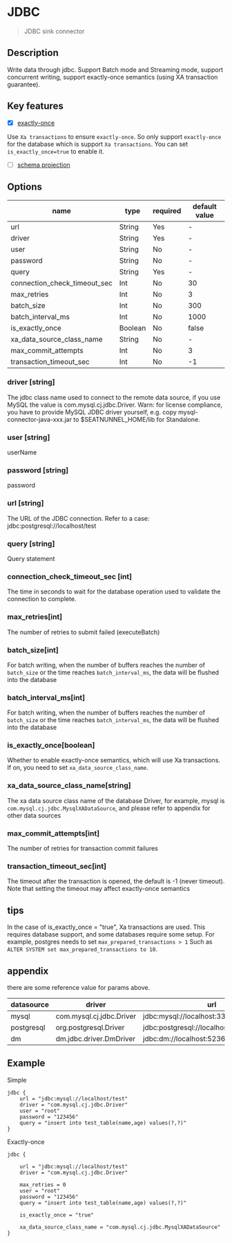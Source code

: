 # JDBC

> JDBC sink connector

## Description
Write data through jdbc. Support Batch mode and Streaming mode, support concurrent writing, support exactly-once semantics (using XA transaction guarantee).

## Key features

- [x] [exactly-once](../../concept/connector-v2-features.md)

Use `Xa transactions` to ensure `exactly-once`. So only support `exactly-once` for the database which is support `Xa transactions`. You can set `is_exactly_once=true` to enable it.

- [ ] [schema projection](../../concept/connector-v2-features.md)

## Options

| name                         | type    | required | default value |
|------------------------------|---------|----------|---------------|
| url                          | String  | Yes      | -             |
| driver                       | String  | Yes      | -             |
| user                         | String  | No       | -             |
| password                     | String  | No       | -             |
| query                        | String  | Yes      | -             |
| connection_check_timeout_sec | Int     | No       | 30            |
| max_retries                  | Int     | No       | 3             |
| batch_size                   | Int     | No       | 300           |
| batch_interval_ms            | Int     | No       | 1000          |
| is_exactly_once              | Boolean | No       | false         |
| xa_data_source_class_name    | String  | No       | -             |
| max_commit_attempts          | Int     | No       | 3             |
| transaction_timeout_sec      | Int     | No       | -1            |

### driver [string]
The jdbc class name used to connect to the remote data source, if you use MySQL the value is com.mysql.cj.jdbc.Driver.
Warn: for license compliance, you have to provide MySQL JDBC driver yourself, e.g. copy mysql-connector-java-xxx.jar to $SEATNUNNEL_HOME/lib for Standalone.

### user [string]
userName

### password [string]
password

### url [string]
The URL of the JDBC connection. Refer to a case: jdbc:postgresql://localhost/test

### query [string]
Query statement

### connection_check_timeout_sec [int]

The time in seconds to wait for the database operation used to validate the connection to complete.

### max_retries[int]
The number of retries to submit failed (executeBatch)

### batch_size[int]
For batch writing, when the number of buffers reaches the number of `batch_size` or the time reaches `batch_interval_ms`, the data will be flushed into the database

### batch_interval_ms[int]
For batch writing, when the number of buffers reaches the number of `batch_size` or the time reaches `batch_interval_ms`, the data will be flushed into the database

### is_exactly_once[boolean]
Whether to enable exactly-once semantics, which will use Xa transactions. If on, you need to set `xa_data_source_class_name`.

### xa_data_source_class_name[string]
The xa data source class name of the database Driver, for example, mysql is `com.mysql.cj.jdbc.MysqlXADataSource`, and please refer to appendix for other data sources

### max_commit_attempts[int]
The number of retries for transaction commit failures

### transaction_timeout_sec[int]
The timeout after the transaction is opened, the default is -1 (never timeout). Note that setting the timeout may affect exactly-once semantics

## tips
In the case of is_exactly_once = "true", Xa transactions are used. This requires database support, and some databases require some setup. For example, postgres needs to set `max_prepared_transactions > 1`
Such as `ALTER SYSTEM set max_prepared_transactions to 10`.

## appendix
there are some reference value for params above.

| datasource | driver                   | url                                       | xa_data_source_class_name           | maven                                                         |
|------------|--------------------------|-------------------------------------------|-------------------------------------|---------------------------------------------------------------|
| mysql      | com.mysql.cj.jdbc.Driver | jdbc:mysql://localhost:3306/test          | com.mysql.cj.jdbc.MysqlXADataSource | https://mvnrepository.com/artifact/mysql/mysql-connector-java |
| postgresql | org.postgresql.Driver    | jdbc:postgresql://localhost:5432/postgres | org.postgresql.xa.PGXADataSource    | https://mvnrepository.com/artifact/org.postgresql/postgresql  |                                                             |
| dm         | dm.jdbc.driver.DmDriver  | jdbc:dm://localhost:5236                  | dm.jdbc.driver.DmdbXADataSource     | https://mvnrepository.com/artifact/com.dameng/DmJdbcDriver18  |

## Example
Simple
```
jdbc {
    url = "jdbc:mysql://localhost/test"
    driver = "com.mysql.cj.jdbc.Driver"
    user = "root"
    password = "123456"
    query = "insert into test_table(name,age) values(?,?)"
}

```

Exactly-once
```
jdbc {

    url = "jdbc:mysql://localhost/test"
    driver = "com.mysql.cj.jdbc.Driver"

    max_retries = 0
    user = "root"
    password = "123456"
    query = "insert into test_table(name,age) values(?,?)"

    is_exactly_once = "true"

    xa_data_source_class_name = "com.mysql.cj.jdbc.MysqlXADataSource"
}
```
